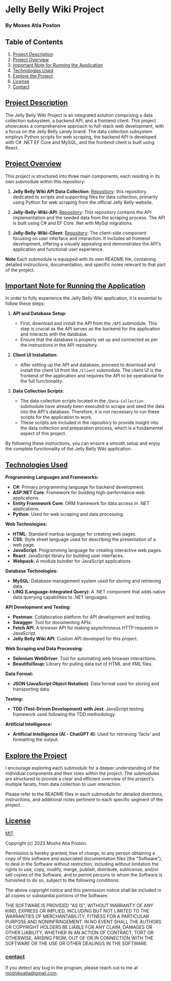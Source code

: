 # Jelly Belly Wiki Project

### By Moses Atia Poston

## Table of Contents

1. [Project Description](#project-description)
2. [Project Overview](#project-overview)
3. [Important Note for Running the Application](#important-note-for-running-the-application)
4. [Technologies Used](#technologies-used)
5. [Explore the Project](#explore-the-project)
6. [License](#license)
7. [Contact](#contact)

## [Project Description](#project-description)

The Jelly Belly Wiki Project is an integrated solution comprising a data collection subsystem, a backend API, and a frontend client. This project showcases a comprehensive approach to full-stack web development, with a focus on the Jelly Belly candy brand. The data collection subsystem employs Python scripts for web scraping, the backend API is developed with C# .NET EF Core and MySQL, and the frontend client is built using React.

## [Project Overview](#project-overview)

This project is structured into three main components, each residing in its own submodule within this repository:

1. **Jelly Belly Wiki API Data Collection**: [Repository](https://github.com/Object-ions/Jelly-Belly-Wiki-API-Data-Collection): this repository dedicated to scripts and supporting files for data collection, primarily using Python for web scraping from the official Jelly Belly website.

2. **Jelly-Belly-Wiki-API**: [Repository](https://github.com/Object-ions/Jelly-Belly-Wiki-API): This repository contains the API implementation and the seeded data from the scraping process. The API is built using C# and EF Core .Net with MySql migrations.

3. **Jelly-Belly-Wiki-Client**: [Repository](https://github.com/Object-ions/Jelly_Belly_Wiki_Client): The client-side component focusing on user interface and interaction. It includes all frontend development, offering a visually appealing and demonstrates the API's application and functional user experience.

**Note**
Each submodule is equipped with its own README file, containing detailed instructions, documentation, and specific notes relevant to that part of the project.

## [Important Note for Running the Application](#important-note-for-running-the-application)

In order to fully experience the Jelly Belly Wiki application, it is essential to follow these steps:

1. **API and Database Setup**:

   - First, download and install the API from the `/API` submodule. This step is crucial as the API serves as the backend for the application and interacts with the database.
   - Ensure that the database is properly set up and connected as per the instructions in the API repository.

2. **Client UI Installation**:

   - After setting up the API and database, proceed to download and install the client UI from the `/Client` submodule. The client UI is the frontend of the application and requires the API to be operational for the full functionality.

3. **Data Collection Scripts**:
   - The data collection scripts located in the `/Data-Collection` submodule have already been executed to scrape and seed the data into the API's database. Therefore, it is not necessary to run these scripts for the application to work.
   - These scripts are included in the repository to provide insight into the data collection and preparation process, which is a fundamental aspect of this project.

By following these instructions, you can ensure a smooth setup and enjoy the complete functionality of the Jelly Belly Wiki application.

## [Technologies Used](#technologies-used)

**Programming Languages and Frameworks:**

- **C#**: Primary programming language for backend development.
- **ASP.NET Core**: Framework for building high-performance web applications.
- **Entity Framework Core**: ORM framework for data access in .NET applications.
- **Python**: Used for web scraping and data processing.

**Web Technologies:**

- **HTML**: Standard markup language for creating web pages.
- **CSS**: Style sheet language used for describing the presentation of a web page.
- **JavaScript**: Programming language for creating interactive web pages.
- **React**: JavaScript library for building user interfaces.
- **Webpack**: A module bundler for JavaScript applications.

**Database Technologies:**

- **MySQL**: Database management system used for storing and retrieving data.
- **LINQ (Language-Integrated Query)**: A .NET component that adds native data querying capabilities to .NET languages.

**API Development and Testing:**

- **Postman**: Collaboration platform for API development and testing.
- **Swagger**: Tool for documenting APIs.
- **Fetch API**: A browser API for making asynchronous HTTP requests in JavaScript.
- **Jelly Belly Wiki API**: Custom API developed for this project.

**Web Scraping and Data Processing:**

- **Selenium WebDriver**: Tool for automating web browser interactions.
- **BeautifulSoup**: Library for pulling data out of HTML and XML files.

**Data Format:**

- **JSON (JavaScript Object Notation)**: Data format used for storing and transporting data.

**Testing:**

- **TDD (Test-Driven Development) with Jest**: JavaScript testing framework used following the TDD methodology.

**Artificial Intelligence:**

- **Artificial Intelligence (AI - ChatGPT 4)**: Used for retrieving 'facts' and formatting the output.

## [Explore the Project](#explore-the-project)

I encourage exploring each submodule for a deeper understanding of the individual components and their roles within the project. The submodules are structured to provide a clear and efficient overview of the project's multiple facets, from data collection to user interaction.

Please refer to the README files in each submodule for detailed directions, instructions, and additional notes pertinent to each specific segment of the project.

## [License](#license)

[MIT](https://choosealicense.com/licenses/mit/)

Copyright (c) 2023 Moshe Atia Poston.

Permission is hereby granted, free of charge, to any person obtaining a copy of this software and associated documentation files (the "Software"), to deal in the Software without restriction, including without limitation the rights to use, copy, modify, merge, publish, distribute, sublicense, and/or sell copies of the Software, and to permit persons to whom the Software is furnished to do so, subject to the following conditions:

The above copyright notice and this permission notice shall be included in all copies or substantial portions of the Software.

THE SOFTWARE IS PROVIDED "AS IS", WITHOUT WARRANTY OF ANY KIND, EXPRESS OR IMPLIED, INCLUDING BUT NOT LIMITED TO THE WARRANTIES OF MERCHANTABILITY, FITNESS FOR A PARTICULAR PURPOSE AND NONINFRINGEMENT. IN NO EVENT SHALL THE AUTHORS OR COPYRIGHT HOLDERS BE LIABLE FOR ANY CLAIM, DAMAGES OR OTHER LIABILITY, WHETHER IN AN ACTION OF CONTRACT, TORT OR OTHERWISE, ARISING FROM, OUT OF OR IN CONNECTION WITH THE SOFTWARE OR THE USE OR OTHER DEALINGS IN THE SOFTWARE.

### [contact](#contact)

If you detect any bug in the program, please reach out to me at [moshikoatia@gmail.com](mailto:moshikoatia@gmail.com).
